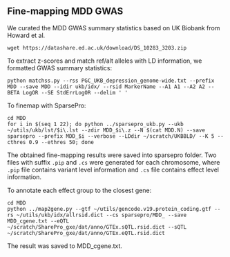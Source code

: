## Fine-mapping MDD GWAS

We curated the MDD GWAS summary statistics based on UK Biobank from Howard et al. 

```
wget https://datashare.ed.ac.uk/download/DS_10283_3203.zip
```

To extract z-scores and match ref/alt alleles with LD information, we formatted GWAS summary statistics:

```
python matchss.py --rss PGC_UKB_depression_genome-wide.txt --prefix MDD --save MDD --idir ukb/idx/ --rsid MarkerName --A1 A1 --A2 A2 --BETA LogOR --SE StdErrLogOR --delim ' '
```

To finemap with SparsePro:

```
cd MDD
for i in $(seq 1 22); do python ../sparsepro_ukb.py --ukb ~/utils/ukb/lst/$i\.lst --zdir MDD_$i\.z --N $(cat MDD.N) --save sparsepro --prefix MDD_$i --verbose --LDdir ~/scratch/UKBBLD/ --K 5 --cthres 0.9 --ethres 50; done
```

The obtained fine-mapping results were saved into sparsepro folder. Two files with suffix `.pip` and `.cs` were generated for each chromosome, where `.pip` file contains variant level information and `.cs` file contains effect level information. 

To annotate each effect group to the closest gene:

```
cd MDD
python ../map2gene.py --gtf ~/utils/gencode.v19.protein_coding.gtf --rs ~/utils/ukb/idx/allrsid.dict --cs sparsepro/MDD_ --save MDD_cgene.txt --eQTL ~/scratch/SharePro_gxe/dat/anno/GTEx.sQTL.rsid.dict --sQTL ~/scratch/SharePro_gxe/dat/anno/GTEx.eQTL.rsid.dict
```

The result was saved to MDD_cgene.txt.
